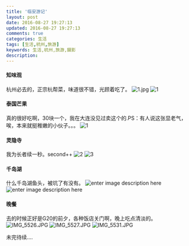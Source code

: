 ```yaml
---
title: '临安游记'
layout: post
date: 2016-08-27 19:27:13
updated: 2016-08-27 19:27:13
comments: true
categories: 生活
tags: [生活,杭州,旅游]
keywords: 生活,杭州,旅游,摄影
description:
---
```


#### 知味观
杭州必去的，正宗杭帮菜，味道很不错，光顾着吃了。
![1.jpg](https://ooo.0o0.ooo/2016/10/19/58072122b5794.jpg)
![1](https://i.imgur.com/xQGRLWj.jpg)

#### 泰国芒果
真的很好吃啊，30块一个，我在大连没见过卖这个的.PS：有人说这张显老气，唉，本来就挺稚嫩的小伙子。。。
![1](https://ww1.sinaimg.cn/large/0060lm7Tgw1f8xgmx2oxvj311i1e07h5.jpg)

#### 灵隐寺
我为长者续一秒。second++
 ![2](https://p1.bpimg.com/4851/149235a4e8ff9287.jpg)
 ![3](https://i.imgur.com/Gmc1I38.jpg)

#### 千岛湖
什么千岛湖鱼头，被坑了有没有。
![enter image description here](https://ww1.sinaimg.cn/large/0060lm7Tgw1f8xgo5i7zij31kw23ukjl.jpg)
![enter image description here](https://ww1.sinaimg.cn/large/0060lm7Tgw1f8xgojbg8mj31kw23u7wh.jpg)

#### 晚餐
去的时候正好是G20的前夕，各种饭店关门啊，晚上吃点清淡的。
![IMG_5526.JPG](https://ooo.0o0.ooo/2016/10/19/5806f3d4e3321.jpg)
![IMG_5527.JPG](https://ooo.0o0.ooo/2016/10/19/5806f3d55b312.jpg)
![IMG_5531.JPG](https://ooo.0o0.ooo/2016/10/19/5806f3d56b113.jpg)

未完待续....